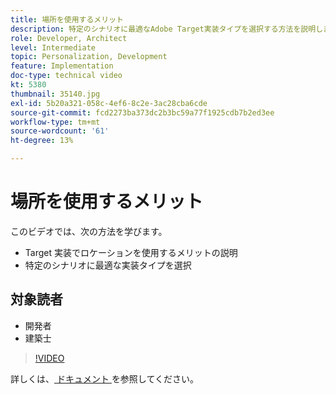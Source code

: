 ```yaml
---
title: 場所を使用するメリット
description: 特定のシナリオに最適なAdobe Target実装タイプを選択する方法を説明します。
role: Developer, Architect
level: Intermediate
topic: Personalization, Development
feature: Implementation
doc-type: technical video
kt: 5380
thumbnail: 35140.jpg
exl-id: 5b20a321-058c-4ef6-8c2e-3ac28cba6cde
source-git-commit: fcd2273ba373dc2b3bc59a77f1925cdb7b2ed3ee
workflow-type: tm+mt
source-wordcount: '61'
ht-degree: 13%

---
```


# 場所を使用するメリット

このビデオでは、次の方法を学びます。

* Target 実装でロケーションを使用するメリットの説明
* 特定のシナリオに最適な実装タイプを選択

## 対象読者

* 開発者
* 建築士

>[!VIDEO](https://video.tv.adobe.com/v/35140/?quality=12)

詳しくは、[ ドキュメント ](https://experienceleague.adobe.com/docs/target/using/implement-target/implementing-target.html?lang=ja) を参照してください。
